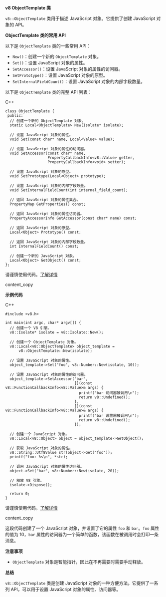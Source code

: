 **v8 ObjectTemplate 类**

`v8::ObjectTemplate` 类用于描述 JavaScript 对象。它提供了创建 JavaScript 对象的 API。

**ObjectTemplate 类的常用 API**

以下是 `ObjectTemplate` 类的一些常用 API：

- `New()`：创建一个新的 `ObjectTemplate` 对象。
- `Set()`：设置 JavaScript 对象的属性。
- `SetAccessor()`：设置 JavaScript 对象的属性的访问器。
- `SetPrototype()`：设置 JavaScript 对象的原型。
- `SetInternalFieldCount()`：设置 JavaScript 对象的内部字段数量。

以下是 `ObjectTemplate` 类的完整 API 列表：

C++

```
class ObjectTemplate {
 public:
  // 创建一个新的 ObjectTemplate 对象。
  static Local<ObjectTemplate> New(Isolate* isolate);

  // 设置 JavaScript 对象的属性。
  void Set(const char* name, Local<Value> value);

  // 设置 JavaScript 对象的属性的访问器。
  void SetAccessor(const char* name,
                   PropertyCallbackInfo<v8::Value> getter,
                   PropertyCallbackInfo<void> setter);

  // 设置 JavaScript 对象的原型。
  void SetPrototype(Local<Object> prototype);

  // 设置 JavaScript 对象的内部字段数量。
  void SetInternalFieldCount(int internal_field_count);

  // 返回 JavaScript 对象的属性集合。
  PropertyMap GetProperties() const;

  // 返回 JavaScript 对象的属性访问器。
  PropertyAccessorInfo GetAccessor(const char* name) const;

  // 返回 JavaScript 对象的原型。
  Local<Object> Prototype() const;

  // 返回 JavaScript 对象的内部字段数量。
  int InternalFieldCount() const;

  // 创建一个新的 JavaScript 对象。
  Local<Object> GetObject() const;
};
```

请谨慎使用代码。[了解详情](https://bard.google.com/faq#coding)

content_copy

**示例代码**

C++

```
#include <v8.h>

int main(int argc, char* argv[]) {
  // 创建一个 V8 引擎。
  v8::Isolate* isolate = v8::Isolate::New();

  // 创建一个 ObjectTemplate 对象。
  v8::Local<v8::ObjectTemplate> object_template =
      v8::ObjectTemplate::New(isolate);

  // 设置 JavaScript 对象的属性。
  object_template->Set("foo", v8::Number::New(isolate, 10));

  // 设置 JavaScript 对象的属性的访问器。
  object_template->SetAccessor("bar",
                               [](const v8::FunctionCallbackInfo<v8::Value>& args) {
                                 printf("bar 访问器被调用\n");
                                 return v8::Undefined();
                               },
                               [](const v8::FunctionCallbackInfo<v8::Value>& args) {
                                 printf("bar 设置器被调用\n");
                                 return v8::Undefined();
                               });

  // 创建一个 JavaScript 对象。
  v8::Local<v8::Object> object = object_template->GetObject();

  // 获取 JavaScript 对象的属性。
  v8::String::Utf8Value str(object->Get("foo"));
  printf("foo: %s\n", *str);

  // 调用 JavaScript 对象的属性访问器。
  object->Set("bar", v8::Number::New(isolate, 20));

  // 释放 V8 引擎。
  isolate->Dispose();

  return 0;
}
```

请谨慎使用代码。[了解详情](https://bard.google.com/faq#coding)

content_copy

这段代码创建了一个 JavaScript 对象，并设置了它的属性 `foo` 和 `bar`。`foo` 属性的值为 10，`bar` 属性的访问器为一个简单的函数，该函数在被调用时会打印一条消息。

**注意事项**

- `ObjectTemplate` 对象是智能指针，因此在不再需要时需要手动释放。

**总结**

`v8::ObjectTemplate` 类是创建 JavaScript 对象的一种方便方法。它提供了一系列 API，可以用于设置 JavaScript 对象的属性、访问器等。